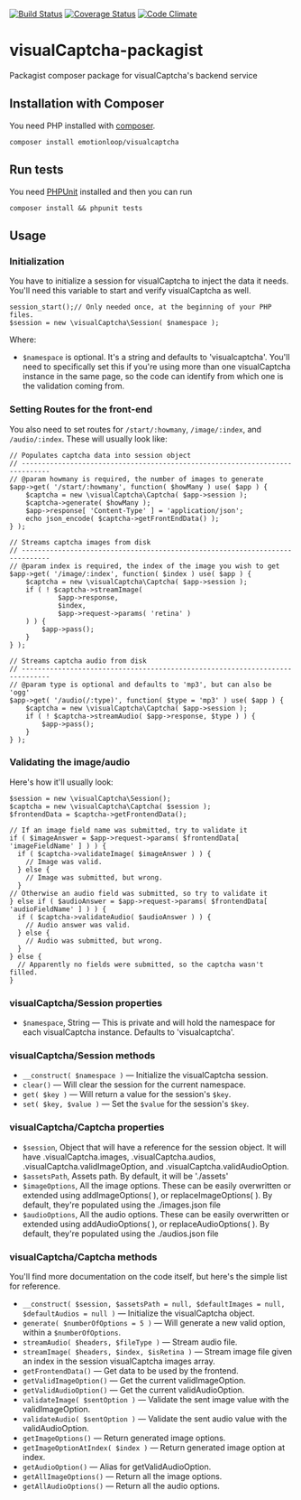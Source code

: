 [![Build Status](https://travis-ci.org/emotionLoop/visualCaptcha-packagist.svg?flat=true&branch=master)](https://travis-ci.org/emotionLoop/visualCaptcha-packagist)
[![Coverage Status](https://coveralls.io/repos/emotionLoop/visualCaptcha-packagist/badge.svg?flat=true)](https://coveralls.io/r/emotionLoop/visualCaptcha-packagist)
[![Code Climate](https://codeclimate.com/github/emotionLoop/visualCaptcha-packagist/badges/gpa.svg)](https://codeclimate.com/github/emotionLoop/visualCaptcha-packagist)

# visualCaptcha-packagist

Packagist composer package for visualCaptcha's backend service


## Installation with Composer

You need PHP installed with [composer](https://getcomposer.org).
```
composer install emotionloop/visualcaptcha
```


## Run tests

You need [PHPUnit](https://phpunit.de) installed and then you can run
```
composer install && phpunit tests
```


## Usage

### Initialization

You have to initialize a session for visualCaptcha to inject the data it needs. You'll need this variable to start and verify visualCaptcha as well.

```
session_start();// Only needed once, at the beginning of your PHP files.
$session = new \visualCaptcha\Session( $namespace );
```
Where:

- `$namespace` is optional. It's a string and defaults to 'visualcaptcha'. You'll need to specifically set this if you're using more than one visualCaptcha instance in the same page, so the code can identify from which one is the validation coming from.


### Setting Routes for the front-end

You also need to set routes for `/start/:howmany`, `/image/:index`, and `/audio/:index`. These will usually look like:

```
// Populates captcha data into session object
// -----------------------------------------------------------------------------
// @param howmany is required, the number of images to generate
$app->get( '/start/:howmany', function( $howMany ) use( $app ) {
    $captcha = new \visualCaptcha\Captcha( $app->session );
    $captcha->generate( $howMany );
    $app->response[ 'Content-Type' ] = 'application/json';
    echo json_encode( $captcha->getFrontEndData() );
} );

// Streams captcha images from disk
// -----------------------------------------------------------------------------
// @param index is required, the index of the image you wish to get
$app->get( '/image/:index', function( $index ) use( $app ) {
    $captcha = new \visualCaptcha\Captcha( $app->session );
    if ( ! $captcha->streamImage(
            $app->response,
            $index,
            $app->request->params( 'retina' )
    ) ) {
        $app->pass();
    }
} );

// Streams captcha audio from disk
// -----------------------------------------------------------------------------
// @param type is optional and defaults to 'mp3', but can also be 'ogg'
$app->get( '/audio(/:type)', function( $type = 'mp3' ) use( $app ) {
    $captcha = new \visualCaptcha\Captcha( $app->session );
    if ( ! $captcha->streamAudio( $app->response, $type ) ) {
        $app->pass();
    }
} );
```

### Validating the image/audio

Here's how it'll usually look:

```
$session = new \visualCaptcha\Session();
$captcha = new \visualCaptcha\Captcha( $session );
$frontendData = $captcha->getFrontendData();

// If an image field name was submitted, try to validate it
if ( $imageAnswer = $app->request->params( $frontendData[ 'imageFieldName' ] ) ) {
  if ( $captcha->validateImage( $imageAnswer ) ) {
    // Image was valid.
  } else {
    // Image was submitted, but wrong.
  }
// Otherwise an audio field was submitted, so try to validate it
} else if ( $audioAnswer = $app->request->params( $frontendData[ 'audioFieldName' ] ) ) {
  if ( $captcha->validateAudio( $audioAnswer ) ) {
    // Audio answer was valid.
  } else {
    // Audio was submitted, but wrong.
  }
} else {
  // Apparently no fields were submitted, so the captcha wasn't filled.
}
```

### visualCaptcha/Session properties

- `$namespace`, String — This is private and will hold the namespace for each visualCaptcha instance. Defaults to 'visualcaptcha'.

### visualCaptcha/Session methods

- `__construct( $namespace )` — Initialize the visualCaptcha session.
- `clear()` — Will clear the session for the current namespace.
- `get( $key )` — Will return a value for the session's `$key`.
- `set( $key, $value )` — Set the `$value` for the session's `$key`.


### visualCaptcha/Captcha properties

- `$session`, Object that will have a reference for the session object.
  It will have .visualCaptcha.images, .visualCaptcha.audios, .visualCaptcha.validImageOption, and .visualCaptcha.validAudioOption.
- `$assetsPath`, Assets path. By default, it will be './assets'
- `$imageOptions`, All the image options.
  These can be easily overwritten or extended using addImageOptions( <Array> ), or replaceImageOptions( <Array> ). By default, they're populated using the ./images.json file
- `$audioOptions`, All the audio options.
  These can be easily overwritten or extended using addAudioOptions( <Array> ), or replaceAudioOptions( <Array> ). By default, they're populated using the ./audios.json file

### visualCaptcha/Captcha methods

You'll find more documentation on the code itself, but here's the simple list for reference.

- `__construct( $session, $assetsPath = null, $defaultImages = null, $defaultAudios = null )` — Initialize the visualCaptcha object.
- `generate( $numberOfOptions = 5 )` — Will generate a new valid option, within a `$numberOfOptions`.
- `streamAudio( $headers, $fileType )` — Stream audio file.
- `streamImage( $headers, $index, $isRetina )` — Stream image file given an index in the session visualCaptcha images array.
- `getFrontendData()` — Get data to be used by the frontend.
- `getValidImageOption()` — Get the current validImageOption.
- `getValidAudioOption()` — Get the current validAudioOption.
- `validateImage( $sentOption )` — Validate the sent image value with the validImageOption.
- `validateAudio( $sentOption )` — Validate the sent audio value with the validAudioOption.
- `getImageOptions()` — Return generated image options.
- `getImageOptionAtIndex( $index )` — Return generated image option at index.
- `getAudioOption()` — Alias for getValidAudioOption.
- `getAllImageOptions()` — Return all the image options.
- `getAllAudioOptions()` — Return all the audio options.
